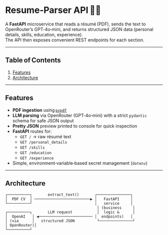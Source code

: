 # Resume‑Parser API 📄✨

A **FastAPI** microservice that reads a résumé (PDF), sends the text to OpenRouter’s GPT‑4o‑mini, and returns structured JSON data (personal details, skills, education, experience).  
The API then exposes convenient REST endpoints for each section.

---

## Table of Contents
1. [Features](#features)
2. [Architecture](#architecture)
<!-- 3. [Prerequisites](#prerequisites)
4. [Setup](#setup)
5. [Environment Variables](#environment-variables)
6. [Running the App](#running-the-app)
7. [API Reference](#api-reference)
8. [Project Structure](#project-structure)
9. [Troubleshooting](#troubleshooting)
10. [Roadmap / Ideas](#roadmap--ideas)
11. [License](#license) -->

---

## Features
- **PDF ingestion** using [`pypdf`](https://pypi.org/project/pypdf/)  
- **LLM parsing** via OpenRouter (GPT‑4o‑mini) with a strict `pydantic` schema for safe JSON output  
- **Pretty JSON** preview printed to console for quick inspection  
- **FastAPI** routes for:
  - `GET /` → raw résumé text  
  - `GET /personal_details`  
  - `GET /skills`  
  - `GET /education`  
  - `GET /experience`  
- Simple, environment‑variable‑based secret management (`dotenv`)

---

## Architecture
```text
┌──────────┐       extract_text()       ┌───────────────┐
│  PDF CV  │ ─────────────────────────▶ │   FastAPI     │
└──────────┘                            │   service     │
                                         │ (business     │
┌──────────┐       LLM request           │  logic &      │
│  OpenAI   │ ◀──────────────────────── │  endpoints)   │
│ (via      │   structured JSON          └───────────────┘
│ OpenRouter)│
└──────────┘
